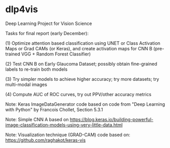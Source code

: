 # dlp4vis
Deep Learning Project for Vision Science

Tasks for final report (early December):

(1) Optimize attention based classification using UNET or Class Activation Maps or Grad CAMs (or Keras), and create activation maps for CNN B (pre-trained VGG + Random Forest Classifier)

(2) Test CNN B on Early Glaucoma Dataset; possibly obtain fine-grained labels to re-train both models

(3) Try simpler models to achieve higher accuracy; try more datasets; try multi-modal images

(4) Compute AUC of ROC curves, try out PPV/other accuracy metrics

Note: Keras ImageDataGenerator code based on code from "Deep Learning with Python" by Francois Chollet, Section 5.3.1

Note: Simple CNN A based on https://blog.keras.io/building-powerful-image-classification-models-using-very-little-data.html

Note: Visualization technique (GRAD-CAM) code based on: https://github.com/raghakot/keras-vis

